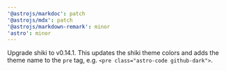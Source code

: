 ```yaml
---
'@astrojs/markdoc': patch
'@astrojs/mdx': patch
'@astrojs/markdown-remark': minor
'astro': minor
---
```


Upgrade shiki to v0.14.1. This updates the shiki theme colors and adds the theme name to the `pre` tag, e.g. `<pre class="astro-code github-dark">`.

